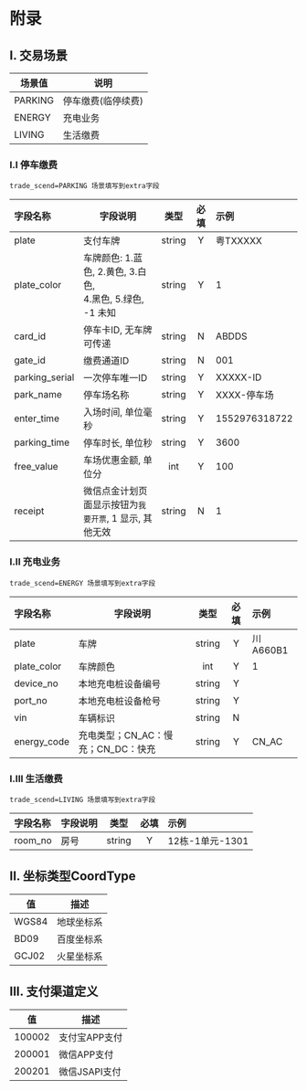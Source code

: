 # 附录

## I. 交易场景

|场景值|说明|
|---|---|
|PARKING|停车缴费(临停续费)|
|ENERGY|充电业务|
|LIVING|生活缴费|

### I.I 停车缴费
```
trade_scend=PARKING 场景填写到extra字段
```
| 字段名称 | 字段说明 | 类型 | 必填 | 示例 |
| :--- | --- | :---: | :--: | :--- |
| plate | 支付车牌 | string | Y | 粤TXXXXX |
| plate_color | 车牌颜色: 1.蓝色, 2.黄色, 3.白色, <br>4.黑色, 5.绿色, -1 未知 | string | Y | 1 |
| card_id | 停车卡ID, 无车牌可传递 | string | N | ABDDS |
| gate_id | 缴费通道ID | string | N | 001 |
| parking_serial | 一次停车唯一ID | string | Y | XXXXX-ID |
| park_name | 停车场名称 | string | Y | XXXX-停车场 |
| enter_time | 入场时间, 单位毫秒 | string | Y | 1552976318722 |
| parking_time | 停车时长, 单位秒 | string | Y | 3600 |
| free_value | 车场优惠金额, 单位分 | int | Y | 100 |
| receipt | 微信点金计划页面显示按钮为`我要开票`, 1 显示, 其他无效 | string | N | 1 |

### I.II 充电业务
```
trade_scend=ENERGY 场景填写到extra字段
```

| 字段名称 | 字段说明 | 类型 | 必填 | 示例 |
| :--- | --- | :---: | :--: | :--- |
| plate | 车牌 | string | Y | 川A660B1 |
| plate_color | 车牌颜色 | int | Y | 1 |
| device_no | 本地充电桩设备编号 | string | Y | |
| port_no | 本地充电桩设备枪号 | string | Y | |
| vin | 车辆标识 | string | N | |
| energy_code | 充电类型；CN_AC：慢充；CN_DC：快充 | string | Y | CN_AC |

### I.III 生活缴费
```
trade_scend=LIVING 场景填写到extra字段
```

| 字段名称 | 字段说明 | 类型 | 必填 | 示例 |
| :--- | --- | :---: | :--: | :--- |
| room_no | 房号 | string | Y | 12栋-1单元-1301 |

## II. 坐标类型CoordType

| 值    | 描述       |
| ----- | ---------- |
| WGS84 | 地球坐标系 |
| BD09  | 百度坐标系 |
| GCJ02 | 火星坐标系 |


## III. 支付渠道定义

| 值    | 描述       |
| ----- | ---------- |
| 100002 | 支付宝APP支付 |
| 200001  | 微信APP支付 |
| 200201  | 微信JSAPI支付 |

